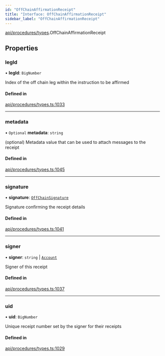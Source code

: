 ```yaml
---
id: "OffChainAffirmationReceipt"
title: "Interface: OffChainAffirmationReceipt"
sidebar_label: "OffChainAffirmationReceipt"
---
```


[api/procedures/types](../../../../../modules/API/Procedures/Types/Types.md).OffChainAffirmationReceipt

## Properties

### legId

• **legId**: `BigNumber`

Index of the off chain leg within the instruction to be affirmed

#### Defined in

[api/procedures/types.ts:1033](https://github.com/PolymeshAssociation/polymesh-sdk/blob/8a9158669/src/api/procedures/types.ts#L1033)

___

### metadata

• `Optional` **metadata**: `string`

(optional) Metadata value that can be used to attach messages to the receipt

#### Defined in

[api/procedures/types.ts:1045](https://github.com/PolymeshAssociation/polymesh-sdk/blob/8a9158669/src/api/procedures/types.ts#L1045)

___

### signature

• **signature**: [`OffChainSignature`](../OffChainSignature/OffChainSignature.md)

Signature confirming the receipt details

#### Defined in

[api/procedures/types.ts:1041](https://github.com/PolymeshAssociation/polymesh-sdk/blob/8a9158669/src/api/procedures/types.ts#L1041)

___

### signer

• **signer**: `string` \| [`Account`](../../../../../classes/API/Entities/Account/Account.md)

Signer of this receipt

#### Defined in

[api/procedures/types.ts:1037](https://github.com/PolymeshAssociation/polymesh-sdk/blob/8a9158669/src/api/procedures/types.ts#L1037)

___

### uid

• **uid**: `BigNumber`

Unique receipt number set by the signer for their receipts

#### Defined in

[api/procedures/types.ts:1029](https://github.com/PolymeshAssociation/polymesh-sdk/blob/8a9158669/src/api/procedures/types.ts#L1029)
